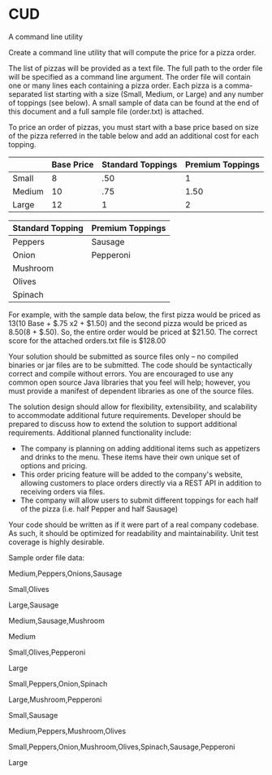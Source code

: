 # CUD

 A command line utility

Create a command line utility that will compute the price for a pizza order.

The list of pizzas will be provided as a text file. The full path to the order file will be specified as a command line argument. The order file will contain one or many lines each containing a pizza order. Each pizza is a comma-separated list starting with a size (Small, Medium, or Large) and any number of toppings (see below). A small sample of data can be found at the end of this document and a full sample file (order.txt) is attached.

To price an order of pizzas, you must start with a base price based on size of the pizza referred in the table below and add an additional cost for each topping.

|        | Base Price | Standard Toppings | Premium Toppings |
| ------ | ---------- | ----------------- | ---------------- |
| Small  | 8          | .50               | 1                |
| Medium | 10         | .75               | 1.50             |
| Large  | 12         | 1                 | 2                |

| Standard Topping | Premium Toppings |
| ---------------- | ---------------- |
| Peppers          | Sausage          |
| Onion            | Pepperoni        |
| Mushroom         |                  |
| Olives           |                  |
| Spinach          |                  |

For example, with the sample data below, the first pizza would be priced as $13 ($10 Base + $.75 x2 + $1.50) and the second pizza would be priced as $8.50 ($8 + $.50). So, the entire order would be priced at $21.50. The correct score for the attached orders.txt file is $128.00

[]()Your solution should be submitted as source files only – no compiled binaries or jar files are to be submitted. The code should be syntactically correct and compile without errors. You are encouraged to use any common open source Java libraries that you feel will help; however, you must provide a manifest of dependent libraries as one of the source files.

The solution design should allow for flexibility, extensibility, and scalability to accommodate additional future requirements. Developer should be prepared to discuss how to extend the solution to support additional requirements. Additional planned functionality include:

* The company is planning on adding additional items such as appetizers and drinks to the menu. These items have their own unique set of options and pricing.
* This order pricing feature will be added to the company's website, allowing customers to place orders directly via a REST API in addition to receiving orders via files.
* The company will allow users to submit different toppings for each half of the pizza (i.e. half Pepper and half Sausage)

Your code should be written as if it were part of a real company codebase. As such, it should be optimized for readability and maintainability. Unit test coverage is highly desirable.

Sample order file data:

Medium,Peppers,Onions,Sausage

Small,Olives

Large,Sausage

Medium,Sausage,Mushroom

Medium

Small,Olives,Pepperoni

Large

Small,Peppers,Onion,Spinach

Large,Mushroom,Pepperoni

Small,Sausage

Medium,Peppers,Mushroom,Olives

Small,Peppers,Onion,Mushroom,Olives,Spinach,Sausage,Pepperoni

Large
